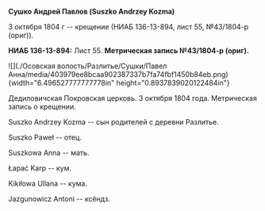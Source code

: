 **Сушко Андрей Павлов (Suszko Andrzey Kozma)**

3 октября 1804 г -- крещение (НИАБ 136-13-894, лист 55, №43/1804-р
(ориг)).

**НИАБ 136-13-894:** Лист 55. **Метрическая запись №43/1804-р (ориг).**

![](./Осовская волость/Разлитье/Сушки/Павел Анна/media/403979ee8bcaa902387337b7fa74fbf1450b84eb.png){width="6.496527777777778in"
height="0.8937839020122484in"}

Дедиловичская Покровская церковь. 3 октября 1804 года. Метрическая
запись о крещении.

Suszko Andrzey Kozma -- сын родителей с деревни Разлитье.

Suszko Paweł -- отец.

Suszkowa Anna -- мать.

Łapać Karp -- кум.

Kikiłowa Ullana -- кума.

Jazgunowicz Antoni -- ксёндз.
